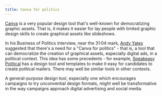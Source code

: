 ```yaml
---
title: Canva for politics
---
```


[Canva](https://www.canva.com/) is a very popular design tool that's well-known for democratizing graphic assets. That is, it makes it easier for lay people with limited graphic design skills to create graphical assets like slideshows.

In his Business of Politics interview, near the 31:04 mark, [Andy Yates](https://podcast.startupcaucus.com/1833138/11522419-bringing-digital-advertising-into-reach-for-campaigns-of-all-sizes-andy-yates-republican-ads) suggested that there's a need for a "Canva for politics" - that is, a tool that can democratize the creation of graphical assets, especially digital ads, in a political context. This idea has some precedents - for example, [Speakeasy Political](https://www.speakeasypolitical.com/) has a design tool and templates to make it easy for candidates to create political mailers. There may well be similar tools in other contexts.

A general-purpose design tool, especially one which encourages campaigns to try unconvential design formats, might well be transformative in the way campaigns approach digital advertising and social media.